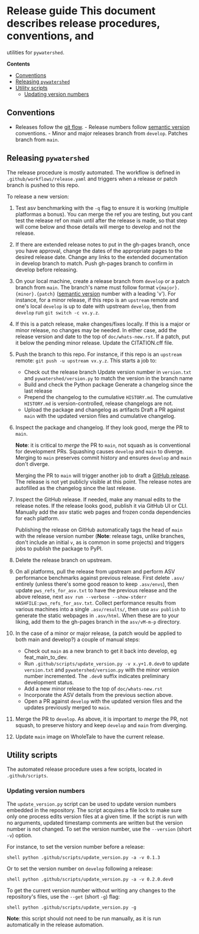 # Release guide This document describes release procedures, conventions, and
utilities for `pywatershed`.

<!-- START doctoc generated TOC please keep comment here to allow auto update -->
<!-- DON'T EDIT THIS SECTION, INSTEAD RE-RUN doctoc TO UPDATE -->
**Contents**

- [Conventions](#conventions)
- [Releasing `pywatershed`](#releasing-pywatershed)
- [Utility scripts](#utility-scripts)
  - [Updating version numbers](#updating-version-numbers)

<!-- END doctoc generated TOC please keep comment here to allow auto update -->

## Conventions

- Releases follow the [git
  flow](https://nvie.com/posts/a-successful-git-branching-model/).  - Release
  numbers follow [semantic version](https://semver.org/) conventions.  - Minor
  and major releases branch from `develop`. Patches branch from `main`.

## Releasing `pywatershed`

The release procedure is mostly automated. The workflow is defined in
`.github/workflows/release.yaml` and triggers when a release or patch branch is
pushed to this repo.

To release a new version:

1. Test asv benchmarking with the `-q` flag to ensure it is working (multiple
   platformas a bonus). You can merge the ref you are testing, but you cant
   test the release ref on main until after the release is made, so that step
   will come below and those details will merge to develop and not the
   release.

1. If there are extended release notes to put in the gh-pages branch, once
   you have approval, change the dates of the appropriate pages to the
   desired release date. Change any links to the extended documentation in
   develop branch to match. Push gh-pages branch to confirm in develop before
   releasing.

1. On your local machine, create a release branch from `develop` or a patch
   branch from `main`.  The branch's name must follow format
   `v{major}.{minor}.{patch}` ([semantic version](https://semver.org/) number
   with a leading 'v'). For instance, for a minor release, if this repo is an
   `upstream` remote and one's local `develop` is up to date with upstream
   `develop`, then from `develop` run `git switch -c vx.y.z`. 

1. If this is a patch release, make changes/fixes locally. If this is a major or
   minor release, no changes may be needed. In either case, add the release version
   and date to the top of `doc/whats-new.rst`. If a patch, put it below the
   pending minor release. Update the CITATION.cff file.

1. Push the branch to this repo. For instance, if this repo is an `upstream`
   remote: `git push -u upstream vx.y.z`. This starts a job to:

    - Check out the release branch Update version number in `version.txt` and
      `pywatershed/version.py` to match the version in the branch name
    - Build and check the Python package Generate a changelog since the last
      release
    - Prepend the changelog to the cumulative `HISTORY.md`. The cumulative
      `HISTORY.md` is version-controlled, release changelogs are not.
    - Upload the package and changelog as artifacts Draft a PR against `main`
      with the updated version files and cumulative changelog.

1. Inspect the package and changelog. If they look good, merge the PR to `main`.

   **Note**: it is critical to *merge* the PR to `main`, not squash as is
   conventional for development PRs. Squashing causes `develop` and `main` to
   diverge. Merging to `main` preserves commit history and ensures `develop`
   and `main` don't diverge.

   Merging the PR to `main` will trigger another job to draft a [GitHub
   release](https://github.com/EC-USGS/pywatershed/releases). The release is
   not yet publicly visible at this point. The release notes are autofilled as
   the changelog since the last release.

1. Inspect the GitHub release. If needed, make any manual edits to the release
   notes. If the release looks good, publish it via GitHub UI or CLI. Manually
   add the asv static web pages and frozen conda dependencies for each platform.

   Publishing the release on GitHub automatically tags the head of `main` with
   the release version number (**Note**: release tags, unlike branches, don't
   include an initial `v`, as is common in some projects) and triggers jobs to
   publish the package to PyPI.

1. Delete the release branch on upstream.

1. On all platforms, pull the release from upstream and perform ASV performance
   benchmarks against previous release. First delete `.asv/` entirely (unless
   there's some good reason to keep `.asv/envs`), then update
   `pws_refs_for_asv.txt` to have the previous release and the above release,
   next `asv run --verbose --show-stderr HASHFILE:pws_refs_for_asv.txt`. Collect
   performance results from various machines into a single `.asv/results/`, then
   use `asv publish` to generate the static webpages in `.asv/html`. When these
   are to your liking, add them to the gh-pages branch in the `asv/vM-m-p`
   directory.

1. In the case of a minor or major release,  (a patch would be applied to both
   main and develop?) a couple of manual steps:
   - Check out `main` as a new branch to get it back into develop,
     eg feat_main_to_dev.
   - Run `.github/scripts/update_version.py -v x.y+1.0.dev0` to update
     `version.txt` and `pywatershed/version.py` with the minor version number
     incremented. The `.dev0` suffix indicates preliminary development status.
   - Add a new minor release to the top of `doc/whats-new.rst`
   - Incorporate the ASV details from the previous section above.
   - Open a PR against `develop` with the updated version files and the
     updates previously merged to `main`.

1. Merge the PR to `develop`. As above, it is important to *merge* the PR, not
   squash, to preserve history and keep `develop` and `main` from diverging.

1. Update `main` image on WholeTale to have the current release.


## Utility scripts

The automated release procedure uses a few scripts, located in
`.github/scripts`.

### Updating version numbers

The `update_version.py` script can be used to update version numbers embedded in
the repository. The script acquires a file lock to make sure only one process
edits version files at a given time. If the script is run with no arguments,
updated timestamp comments are written but the version number is not changed. To
set the version number, use the `--version` (short `-v`) option.

For instance, to set the version number before a release:

```shell python .github/scripts/update_version.py -a -v 0.1.3 ```

Or to set the version number on `develop` following a release:

```shell python .github/scripts/update_version.py -a -v 0.2.0.dev0 ```

To get the current version number without writing any changes to the
repository's files, use the `--get` (short `-g`) flag:

```shell python .github/scripts/update_version.py -g ```

**Note**: this script should not need to be run manually, as it is run automatically in the release automation.
